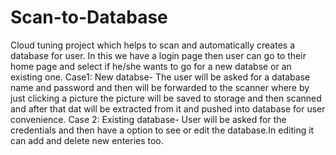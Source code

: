 # Scan-to-Database
Cloud tuning project which helps to scan and automatically creates a database for user.
In this we have a login page then user can go to their home page and select if he/she wants to go for a new databse or an existing one.
Case1:
New databse-
The user will be asked for a database name and password and then will be forwarded to the scanner where by just clicking a picture the picture will be saved to storage and then scanned and after that dat will be extracted from it and pushed into database for user convenience.
Case 2:
Existing database-
User will be asked for the credentials and then have a option to see or edit the database.In editing it can add and delete new enteries too.
